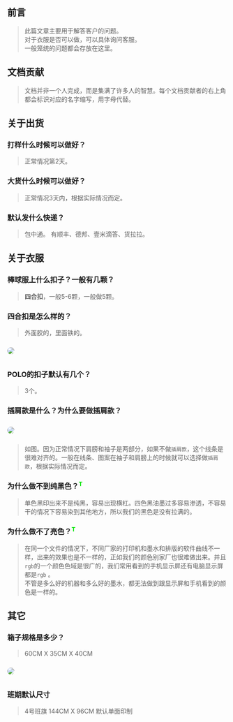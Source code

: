 ## 前言
> 此篇文章主要用于解答客户的问题。  
> 对于衣服是否可以做，可以具体询问客服。  
> 一般笼统的问题都会存放在这里。
## 文档贡献
> 文档并非一个人完成，而是集满了许多人的智慧。每个文档贡献者的右上角都会标识对应的名字缩写，用字母代替。

## 关于出货
### 打样什么时候可以做好？
> 正常情况第2天。
### 大货什么时候可以做好？
> 正常情况3天内，根据实际情况而定。
### 默认发什么快递？
> 包中通。 有顺丰、德邦、壹米滴答、货拉拉。
## 关于衣服
### 棒球服上什么扣子？一般有几颗？
> **四合扣**，一般5-6颗，一般做5颗。
### 四合扣是怎么样的？
> 外面胶的，里面铁的。

<img src="/else/referenceDataImgs/棒球服四合扣.png" />

### POLO的扣子默认有几个？
> 3个。
### 插肩款是什么？为什么要做插肩款？
<img src="/else/referenceDataImgs/插肩款.png" />

> 如图。因为正常情况下肩膀和袖子是两部分，如果不做`插肩款`，这个线条是很难对齐的。一般在线条、图案在袖子和肩膀上的时候就可以选择做`插肩款`，根据实际情况而定。

### 为什么做不到纯黑色？<sup>T</sup>
> 单色黑印出来不是纯黑，容易出现横杠。四色黑油墨过多容易渗透，不容易干的情况下容易染到其他地方，所以我们的黑色是没有拉满的。

### 为什么做不了亮色？<sup>T</sup>
> 在同一个文件的情况下，不同厂家的打印机和墨水和排版的软件曲线不一样，出来的效果也是不一样的，正如我们的颜色别家厂也很难做出来。并且`rgb`的一个颜色色域是很广的，我们常用看到的手机显示屏还有电脑显示屏都是`rgb`  。  
> 不管是多么好的机器和多么好的墨水，都无法做到跟显示屏和手机看到的颜色是一样的。

## 其它
### 箱子规格是多少？
> 60CM X 35CM X 40CM
<img src="/else/referenceDataImgs/箱子规格.png" />

### 班期默认尺寸
> 4号班旗 144CM X 96CM 默认单面印制


<style scope>
img{
  border-radius:10px;
  margin: 10px 0;
}

sup{
  color: #00e500;
}
</style>